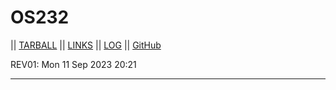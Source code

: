 # OS232

|| [TARBALL](https://os.vlsm.org/Log/prasetyoadii.tar.bz2.txt) || [LINKS](https://github.com/prasetyoadii/os232/blob/master/links.md) || [LOG](https://github.com/prasetyoadii/os232/tree/master/TXT) || [GitHub](https://github.com/prasetyoadii)

REV01: Mon 11 Sep 2023 20:21
<br>
<hr>

